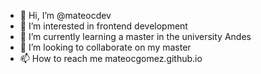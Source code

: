 - 👋 Hi, I’m @mateocdev
- 👀 I’m interested in frontend development
- 🌱 I’m currently learning a master in the university Andes
- 💞️ I’m looking to collaborate on my master
- 📫 How to reach me mateocgomez.github.io

<!---
mateocdev/mateocdev is a ✨ special ✨ repository because its `README.md` (this file) appears on your GitHub profile.
You can click the Preview link to take a look at your changes.
--->
